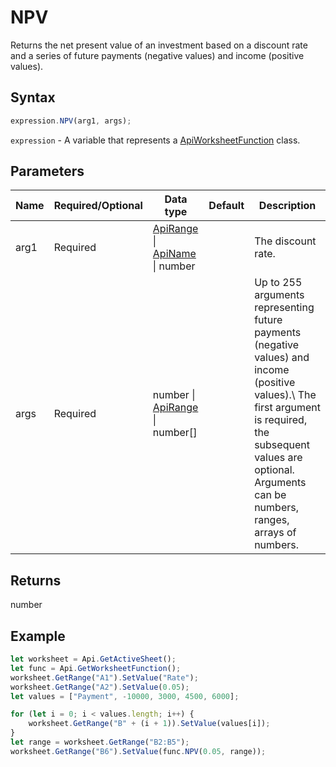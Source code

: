 # NPV

Returns the net present value of an investment based on a discount rate and a series of future payments (negative values) and income (positive values).

## Syntax

```javascript
expression.NPV(arg1, args);
```

`expression` - A variable that represents a [ApiWorksheetFunction](../ApiWorksheetFunction.md) class.

## Parameters

| **Name** | **Required/Optional** | **Data type** | **Default** | **Description** |
| ------------- | ------------- | ------------- | ------------- | ------------- |
| arg1 | Required | [ApiRange](../../ApiRange/ApiRange.md) \| [ApiName](../../ApiName/ApiName.md) \| number |  | The discount rate. |
| args | Required | number \| [ApiRange](../../ApiRange/ApiRange.md) \| number[] |  | Up to 255 arguments representing future payments (negative values) and income (positive values).\ The first argument is required, the subsequent values are optional. Arguments can be numbers, ranges, arrays of numbers. |

## Returns

number

## Example



```javascript editor-xlsx
let worksheet = Api.GetActiveSheet();
let func = Api.GetWorksheetFunction();
worksheet.GetRange("A1").SetValue("Rate");
worksheet.GetRange("A2").SetValue(0.05);
let values = ["Payment", -10000, 3000, 4500, 6000];

for (let i = 0; i < values.length; i++) {
    worksheet.GetRange("B" + (i + 1)).SetValue(values[i]);
}
let range = worksheet.GetRange("B2:B5");
worksheet.GetRange("B6").SetValue(func.NPV(0.05, range));
```
